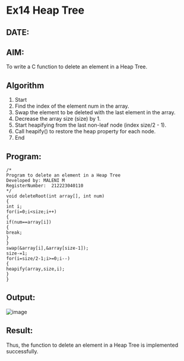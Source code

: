 # Ex14 Heap Tree
## DATE:
## AIM:
To write a C function to delete an element in a Heap Tree.

## Algorithm
1. Start 
2. Find the index of the element num in the array. 
3. Swap the element to be deleted with the last element in the array. 
4. Decrease the array size (size) by 1. 
5. Start heapifying from the last non-leaf node (index size/2 - 1). 
6. Call heapify() to restore the heap property for each node. 
7. End

## Program:
```
/*
Program to delete an element in a Heap Tree
Developed by: MALENI M
RegisterNumber:  212223040110
*/
void deleteRoot(int array[], int num) 
{ 
int i; 
for(i=0;i<size;i++) 
{ 
if(num==array[i]) 
{ 
break; 
} 
} 
swap(&array[i],&array[size-1]); 
size-=1; 
for(i=size/2-1;i>=0;i--) 
{ 
heapify(array,size,i); 
} 
}
```

## Output:

![image](https://github.com/user-attachments/assets/6f7c138e-f362-4f98-b868-cb5eecaa33a7)


## Result:

Thus, the function to delete an element in a Heap Tree is implemented successfully.
